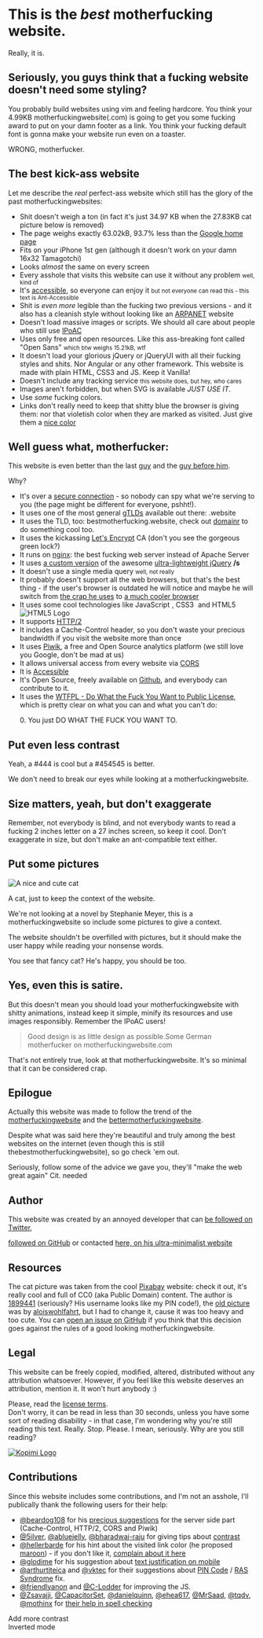 <!DOCTYPE html><html lang="en"><head><meta charset="utf-8"><meta name="theme-color" content="#ffffff"><title>The Best Motherfucking Website</title><meta name="viewport" content="width=device-width, initial-scale=1.0"><meta name="description" content="The Best Motherfucking Website"><link rel="stylesheet" type="text/css" href="css/main.css"><link rel="stylesheet" type="text/css" href="https://fonts.googleapis.com/css?family=Open+Sans"></head><body><h1>This is the <i>best</i> motherfucking website.</h1><p class="st">Really, it is.</p><h2>Seriously, you guys think that a fucking website doesn't need some styling?</h2><p>You probably build websites using vim and feeling hardcore. You think your 4.99KB <span class="mfw">motherfuckingwebsite</span>(.com) is going to get you some fucking award to put on your damn footer as a link. You think your fucking default font is gonna make your website run even on a toaster.</p><p><span class="wr">WRONG</span>, motherfucker.</p><h2>The best kick-ass website</h2><p>Let me describe the <i>real</i> perfect-ass website which still has the glory of the past <span class="mfw">motherfuckingwebsites</span>:</p><ul><li>Shit doesn't weigh a ton (in fact it's just 34.97 KB when the 27.83KB cat picture below is removed)</li><li>The page weighs exactly 63.02kB, 93.7% less than the <a href="https://google.com/">Google home page</a></li><li>Fits on your iPhone 1st gen (although it doesn't work on your damn 16x32 Tamagotchi)</li><li>Looks <i>almost</i> the same on every screen</li><li>Every asshole that visits this website can use it without any problem <small>well, kind of</small></li><li>It's <a href="https://www.w3.org/TR/WCAG20/">accessible</a>, so everyone can enjoy it <small>but not everyone can read this - this text is Ant-Accessible</small></li><li>Shit is <i>even more</i> legible than the fucking two previous versions - and it also has a cleanish style without looking like an <a href="https://en.wikipedia.org/wiki/ARPANET">ARPANET</a> website</li><li>Doesn't load massive images or scripts. We should all care about people who still use <a href="https://en.wikipedia.org/wiki/IP_over_Avian_Carriers">IPoAC</a></li><li>Uses only free and open resources. Like this ass-breaking font called "Open Sans" <small>which btw weighs 15.21kB, wtf</small></li><li>It doesn't load your glorious jQuery or jQueryUI with all their fucking styles and shits. Nor Angular or any other framework. This website is made with plain HTML, CSS3 and JS. Keep it Vanilla!</li><li>Doesn't include any tracking service <small>this website does, but hey, who cares</small></li><li>Images aren't forbidden, but when SVG is available <i>JUST USE IT</i>.</li><li>Use <i>some</i> fucking <span class="colored" id="rbw">colors</span>.</li><li>Links don't really need to keep that <span class="sb">shitty blue</span> the browser is giving them: nor that <span class="sv">violetish color</span> when they are marked as visited. Just give them a <a href="http://www.colorhexa.com/0077aa">nice color</a></li></ul><h2>Well guess what, motherfucker:</h2><p>This website is even better than the last <a href="http://bettermotherfuckingwebsite.com">guy</a> and the <a href="http://motherfuckingwebsite.com/">guy before him</a>.</p><p>Why?</p><ul><li>It's over a <a href="https://en.wikipedia.org/wiki/HTTPS">secure connection</a> - so nobody can spy what we're serving to you (the page might be different for everyone, pshht!).</li><li>It uses one of the most general <a href="https://en.wikipedia.org/wiki/gTLD">gTLDs</a> available out there: .website</li><li>It uses the TLD, too: bestmotherfucking.website, check out <a href="http://domainr.com/">domainr</a> to do something cool too.</li><li>It uses the kickassing <a href="https://letsencrypt.org/">Let's Encrypt</a> CA (don't you see the gorgeous green lock?)</li><li>It runs on <a href="https://nginx.com/">nginx</a>: the best fucking web server instead of Apache Server</li><li>It uses <a href="js/jquery-2.2.4.min.js">a custom version</a> of the awesome <a href="http://jquery.com/">ultra-lightweight jQuery</a> <b>/s</b></li><li>It doesn't use a single media query <small>well, not really</small></li><li>It probably doesn't support all the web browsers, but that's the best thing - if the user's browser is outdated he will notice and maybe he will switch from <a href="https://microsoft.com/ie">the crap he uses</a> to <a href="https://mozilla.com/firefox">a much cooler browser</a></li><li>It uses some cool technologies like JavaScript <img src="img/js.svg" title="JavaScript logo" height="0.5em">, CSS3 <img src="img/css3.svg" title="CSS3 logo" height="0.5em"> and HTML5 <img src="img/html5.svg" title="HTML5 Logo"></li><li>It supports <a href="https://en.wikipedia.org/wiki/HTTP/2">HTTP/2</a></li><li>It includes a Cache-Control header, so you don't waste your precious bandwidth if you visit the website more than once</li><li>It uses <a href="https://piwik.org/">Piwik</a>, a free and Open Source analytics platform (we still love you Google, don't be mad at us)</li><li>It allows universal access from every website via <a href="https://enable-cors.org/">CORS</a></li><li>It is <a href="https://www.w3.org/WAI/intro/accessibility.php">Accessible</a></li><li>It's Open Source, freely available on <a href="https://github.com/denysvitali/thebestmotherfuckingwebsite/">Github</a>, and everybody can contribute to it.</li><li>It uses the <a href="http://www.wtfpl.net/">WTFPL - Do What the Fuck You Want to Public License</a>, which is pretty clear on what you can and what you can't do:<p class="fakepre">0. You just DO WHAT THE FUCK YOU WANT TO.</p></li></ul><h2>Put even less contrast</h2><p>Yeah, a <span class="foufoufou">#444 is cool</span> but a <span class="foufivfoufivfoufiv">#454545 is better</span>.</p><p>We don't need to break our eyes while looking at a <span class="mfw">motherfuckingwebsite</span>.</p><h2>Size matters, yeah, but don't exaggerate</h2><p>Remember, not everybody is blind, and not everybody wants to read a fucking 2 inches letter on a 27 inches screen, so keep it cool. Don't exaggerate in size, but don't make an ant-compatible text either.</p><h2>Put some pictures</h2><div class="fancyPositioning"><div class="picture-left"><img src="img/cat.jpg" title="A nice and cute cat"><p class="caption">A cat, just to keep the context of the website.</p></div><div class="tleft"><p>We're not looking at a novel by Stephanie Meyer, this is a <span class="mfw">motherfuckingwebsite</span> so include some pictures to give a context.</p><p>The website shouldn't be overfilled with pictures, but it should make the user happy while reading your nonsense words.</p><p>You see that fancy cat? He's happy, you should be too.</p></div></div><h2>Yes, even this is satire.</h2><p>But this doesn't mean you should load your <span class="mfw">motherfuckingwebsite</span> with shitty animations, instead keep it simple, minify its resources and use images responsibly. Remember the IPoAC users!</p><blockquote><span>Good design is as little design as possible.</span><author>Some German motherfucker on motherfuckingwebsite.com</author></blockquote><p>That's not entirely true, look at that <span class="mfw">motherfuckingwebsite</span>. It's so minimal that it can be considered crap.</p><h2>Epilogue</h2><p>Actually this website was made to follow the trend of the <a href="http://motherfuckingwebsite.com/"><span class="mfw">motherfuckingwebsite</span></a> and the <a href="http://bettermotherfuckingwebsite.com/"><span class="mfw">bettermotherfuckingwebsite</span></a>.</p><p>Despite what was said here they're beautiful and truly among the best websites on the internet (even though this is still <span class="mfw">thebestmotherfuckingwebsite</span>), so go check 'em out.</p><p>Seriously, follow some of the advice we gave you, they'll "make the web great again" <span class="citneed">Cit. needed</span></p><h2>Author</h2><p>This website was created by an annoyed developer that can <a href="https://twitter.com/DenysVitali">be followed on Twitter</a>,
<a href="https://github.com/denysvitali/">followed on GitHub</a> or contacted <a href="https://denv.it/">here, on his ultra-minimalist website</a></p><h2>Resources</h2><p>The cat picture was taken from the cool <a href="https://pixabay.com/">Pixabay</a> website: check it out, it's really cool and full of CC0 (aka Public Domain) content.
The author is <a href="https://pixabay.com/en/users/1899441-1899441/">1899441</a> (seriously? His username looks like my PIN code!), the <a href="https://pixabay.com/en/cat-pets-cat-s-eyes-mieze-dear-451377/">old picture</a> was
by <a href="https://pixabay.com/en/users/aloiswohlfahrt-123449/">aloiswohlfahrt</a>,
but I had to change it, cause it was too heavy and too cute.
You can <a href="https://github.com/denysvitali/thebestmotherfuckingwebsite/issues/new">open an issue on GitHub</a> if you think that this decision goes against the rules
of a good looking <span class="mfw">motherfuckingwebsite</span>.
</p><h2>Legal</h2><p>This website can be freely copied, modified, altered, distributed without any attribution whatsoever. 
However, if you feel like this website deserves an attribution, mention it. It won't hurt anybody :)</p><p>Please, read the <a href="LICENSE.txt">license terms</a>.
<br>
Don't worry, it can be read in less than 30 seconds, unless you have some sort of reading disability - in that case, I'm wondering why you're still reading this text. Really. Stop. Please. I mean, seriously. Why are you still reading?
</p><a class="kopimi" href="http://www.kopimi.com/kopimi" title="Kopimi"><img class="kopimi" src="img/kopimi.svg" title="Kopimi Logo"></a><h2>Contributions</h2><p>Since this website includes some contributions, and I'm not an asshole, I'll publically thank the following users for their help:</p><ul><li><a href="https://github.com/beardog108">@beardog108</a> for his <a href="https://github.com/denysvitali/thebestmotherfuckingwebsite/issues/5">precious suggestions</a> for
the server side part (Cache-Control, HTTP/2, CORS and Piwik)</li><li><a href="https://github.com/5ilver">@5ilver</a>, <a href="https://github.com/abluejelly">@abluejelly</a>, <a href="https://github.com/bharadwaj-raju">@bharadwaj-raju</a> for giving tips about <a href="https://github.com/denysvitali/thebestmotherfuckingwebsite/issues?q=label%3Acontrast">contrast</a></li><li><a href="https://github.com/hellerbarde">@hellerbarde</a> for his hint about the <span class="visited">visited link color</span> (he proposed <a href="http://clrs.cc/"><span class="visited-maroon">maroon</span></a>) - if you don't like it, <a href="https://github.com/denysvitali/thebestmotherfuckingwebsite/issues/11">complain about it here</a></li><li><a href="https://github.com/glodime">@glodime</a> for his suggestion about <a href="https://github.com/denysvitali/thebestmotherfuckingwebsite/issues/12">text justification on mobile</a></li><li><a href="https://github.com/arthurtiteica">@arthurtiteica</a> and <a href="https://github.com/vktec">@vktec</a> for their suggestions about <a href="https://github.com/denysvitali/thebestmotherfuckingwebsite/issues/9">PIN Code</a> / <a href="https://en.wikipedia.org/wiki/RAS_syndrome">RAS Syndrome</a> fix.</li><li><a href="https://github.com/friendlyanon">@friendlyanon</a> and <a href="https://github.com/C-Lodder">@C-Lodder</a> for improving the JS.</li><li><span><a href="https://github.com/Zsavajji">@Zsavajji</a></span><span class="separator">, </span><span><a href="https://github.com/CapacitorSet">@CapacitorSet</a></span><span class="separator">, </span><span><a href="https://github.com/danielquinn">@danielquinn</a></span><span class="separator">, </span><span><a href="https://github.com/ehea617">@ehea617</a></span><span class="separator">, </span><span><a href="https://github.com/MrSaad">@MrSaad</a></span><span class="separator">, </span><span><a href="https://github.com/tqdv">@tqdv</a></span><span class="separator">, </span><span><a href="https://github.com/mothinx">@mothinx</a></span><span> for <a href="https://github.com/denysvitali/thebestmotherfuckingwebsite/pulls?q=is%3Apr+is%3Aclosed+label%3A%22spell+checking%22">their help in spell checking</a></span></li></ul><div id="contrast">Add more contrast</div><div id="invmode">Inverted mode</div><script>
	
